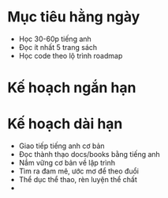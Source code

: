 
# Mục tiêu hằng ngày

 - Học 30-60p tiếng anh
- Đọc ít nhất 5 trang sách
- Học code theo lộ trình roadmap

# Kế hoạch ngắn hạn




# Kế hoạch dài hạn

- Giao tiếp tiếng anh cơ bản
- Đọc thành thạo docs/books bằng tiếng anh
- Nắm vững cơ bản về lập trình
- Tìm ra đam mê, ước mơ để theo đuổi
- Thể dục thể thao, rèn luyện thể chất
- 